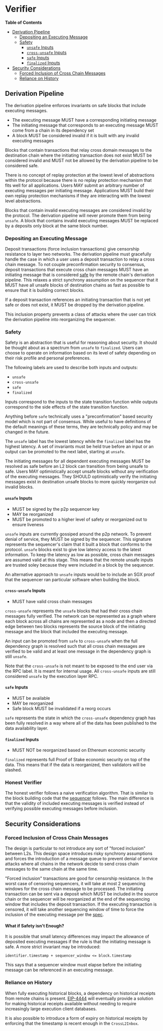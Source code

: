 # Verifier

<!-- START doctoc generated TOC please keep comment here to allow auto update -->
<!-- DON'T EDIT THIS SECTION, INSTEAD RE-RUN doctoc TO UPDATE -->
**Table of Contents**

- [Derivation Pipeline](#derivation-pipeline)
  - [Depositing an Executing Message](#depositing-an-executing-message)
  - [Safety](#safety)
    - [`unsafe` Inputs](#unsafe-inputs)
    - [`cross-unsafe` Inputs](#cross-unsafe-inputs)
    - [`safe` Inputs](#safe-inputs)
    - [`finalized` Inputs](#finalized-inputs)
- [Security Considerations](#security-considerations)
  - [Forced Inclusion of Cross Chain Messages](#forced-inclusion-of-cross-chain-messages)
  - [Reliance on History](#reliance-on-history)

<!-- END doctoc generated TOC please keep comment here to allow auto update -->

## Derivation Pipeline

The derivation pipeline enforces invariants on safe blocks that include executing messages.

- The executing message MUST have a corresponding initiating message
- The initiating message that corresponds to an executing message MUST come from a chain in its dependency set
- A block MUST be considered invalid if it is built with any invalid executing messages

Blocks that contain transactions that relay cross domain messages to the destination chain where the
initiating transaction does not exist MUST be considered invalid and MUST not be allowed by the
derivation pipeline to be considered safe.

There is no concept of replay protection at the lowest level of abstractions within the protocol because
there is no replay protection mechanism that fits well for all applications. Users MAY submit an
arbitrary number of executing messages per initiating message. Applications MUST build their own replay
protection mechanisms if they are interacting with the lowest level abstractions.

Blocks that contain invalid executing messages are considered invalid by the protocol. The derivation
pipeline will never promote them from being `unsafe`. A block that contains invalid executing messages
MUST be replaced by a deposits only block at the same block number.

### Depositing an Executing Message

Deposit transactions (force inclusion transactions) give censorship resistance to layer two networks.
The derivation pipeline must gracefully handle the case in which a user uses a deposit transaction to
relay a cross chain message. To not couple preconfirmation security to consensus, deposit transactions
that execute cross chain messages MUST have an initiating message that is considered [safe](#safety) by the remote
chain's derivation pipeline. This relaxes a strict synchrony assumption on the sequencer
that it MUST have all unsafe blocks of destination chains as fast as possible to ensure that it is building
correct blocks.

If a deposit transaction references an initiating transaction that is not yet safe or does not exist,
it MUST be dropped by the derivation pipeline.

This inclusion property prevents a class of attacks where the user can trick the derivation pipeline
into reorganizing the sequencer.

### Safety

Safety is an abstraction that is useful for reasoning about security. It should be thought about
as a spectrum from `unsafe` to `finalized`. Users can choose to operate on information based on its
level of safety depending on their risk profile and personal preferences.

The following labels are used to describe both inputs and outputs:

- `unsafe`
- `cross-unsafe`
- `safe`
- `finalized`

Inputs correspond to the inputs to the state transition function while outputs correspond to the side
effects of the state transition function.

Anything before `safe` technically uses a "preconfirmation" based security model which is not part
of consensus. While useful to have definitions of the default meanings of these terms, they are
technically policy and may be changed in the future.

The `unsafe` label has the lowest latency while the `finalized` label has the highest latency.
A set of invariants must be held true before an input or an output can be promoted to the next
label, starting at `unsafe`.

The initiating messages for all dependent executing messages MUST be resolved as safe before an L2 block can transition
from being unsafe to safe. Users MAY optimistically accept unsafe blocks without any verification of the
executing messages. They SHOULD optimistically verify the initiating messages exist in destination unsafe blocks
to more quickly reorganize out invalid blocks.

#### `unsafe` Inputs

- MUST be signed by the p2p sequencer key
- MAY be reorganized
- MUST be promoted to a higher level of safety or reorganized out to ensure liveness

`unsafe` inputs are currently gossiped around the p2p network. To prevent denial of service, they MUST
be signed by the sequencer. This signature represents the sequencer's claim that it
built a block that conforms to the protocol. `unsafe` blocks exist to give low latency access to the
latest information. To keep the latency as low as possible, cross chain messages are assumed valid
at this stage. This means that the remote unsafe inputs are trusted soley because they were
included in a block by the sequencer.

An alternative approach to `unsafe` inputs would be to include an SGX proof that the sequencer ran
particular software when building the block.

#### `cross-unsafe` Inputs

- MUST have valid cross chain messages

`cross-unsafe` represents the `unsafe` blocks that had their cross chain messages fully verified.
The network can be represented as a graph where each block across all chains are represented as
a node and then a directed edge between two blocks represents the source block of the initiating
message and the block that included the executing message.

An input can be promoted from `safe` to `cross-unsafe` when the full dependency graph is resolved
such that all cross chain messages are verified to be valid and at least one message in the dependency
graph is still `unsafe`.

Note that the `cross-unsafe` is not meant to be exposed to the end user via the RPC label. It is
meant for internal usage. All `cross-unsafe` inputs are still considered `unsafe` by the execution
layer RPC.

#### `safe` Inputs

- MUST be available
- MAY be reorganized
- Safe block MUST be invalidated if a reorg occurs

`safe` represents the state in which the `cross-unsafe` dependency graph has been fully resolved
in a way where all of the data has been published to the data availability layer.

#### `finalized` Inputs

- MUST NOT be reorganized based on Ethereum economic security

`finalized` represents full Proof of Stake economic security on top of the data. This means that
if the data is reorganized, then validators will be slashed.

### Honest Verifier

The honest verifier follows a naive verification algorithm. That is similar
to the block building code that the [sequencer](./sequencer.md#direct-dependency-confirmation)
follows. The main difference is that the validity of included executing
messages is verified instead of verifying possible executing messages before
inclusion.

## Security Considerations

### Forced Inclusion of Cross Chain Messages

The design is particular to not introduce any sort of "forced inclusion" between L2s. This design space introduces
risky synchrony assumptions and forces the introduction of a message queue to prevent denial of service attacks where
all chains in the network decide to send cross chain messages to the same chain at the same time.

"Forced inclusion" transactions are good for censorship resistance. In the worst case of censoring sequencers, it will
take at most 2 sequencing windows for the cross chain message to be processed. The initiating transaction can be sent
via a deposit which MUST be included in the source chain or the sequencer will be reorganized at the end of the
sequencing window that includes the deposit transaction. If the executing transaction is censored, it will take
another sequencing window of time to force the inclusion of the executing message per the
[spec][depositing-an-executing-message].

[depositing-an-executing-message]: #depositing-an-executing-message

#### What if Safety isn't Enough?

It is possible that small latency differences may impact the allowance of deposited executing messages
if the rule is that the initiating message is safe. A more strict invariant may be introduced:

```text
identifier.timestamp + sequencer_window <= block.timestamp
```

This says that a sequencer window must elapse before the initiating message can be referenced
in an executing message.

### Reliance on History

When fully executing historical blocks, a dependency on historical receipts from remote chains is present.
[EIP-4444][eip-4444] will eventually provide a solution for making historical receipts available without
needing to require increasingly large execution client databases.

It is also possible to introduce a form of expiry on historical receipts by enforcing that the timestamp
is recent enough in the `CrossL2Inbox`.

[eip-4444]: https://eips.ethereum.org/EIPS/eip-4444
